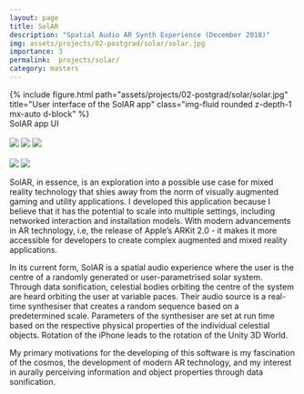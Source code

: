 ```yaml
---
layout: page
title: SolAR
description: "Spatial Audio AR Synth Experience (December 2018)"
img: assets/projects/02-postgrad/solar/solar.jpg
importance: 3
permalink:  projects/solar/
category: masters
---
```



<div class="row">
    <div class="col-sm mt-1 mt-md-0">
        {% include figure.html path="assets/projects/02-postgrad/solar/solar.jpg" title="User interface of the SolAR app" class="img-fluid rounded z-depth-1 mx-auto d-block" %}
    </div>
</div>
<div class="caption">
    SolAR app UI
    <br>
    <br>
    <a href="https://www.apple.com/iphone/"><img src="https://img.shields.io/badge/Platform-iPhone-yellow?style=flat-square&logo=apple"></a>
    <a href="https://unity.com/"><img src="https://img.shields.io/badge/Environment-Unity-orange?style=flat-square&logo=unity&logoColor=white"></a>
    <a href="https://github.com/sambilbow/solar/"><img src="https://img.shields.io/badge/Code-GitHub-blue?style=flat-square&logo=github&logoColor=white"></a>
    <br>
    <br>
    <a href="https://www.sussex.ac.uk/study/modules/postgraduate/2021/828W3A-sonic-media-practice"><img src="https://img.shields.io/badge/Module-Sonic Media Practice-red?style=flat-square&logo=todoist&logoColor=white"></a>
    <a href="../../assets/projects/02-postgrad/solar/essay.pdf" target="_blank"><img src="https://img.shields.io/badge/Coursework-Essay-green?style=flat-square&logo=readthedocs&logoColor=white"></a>
</div>

 SolAR, in essence, is an exploration into a possible use case for mixed reality technology that shies away from the norm of visually augmented gaming and utility applications. I developed this application because I believe that it has the potential to scale into multiple settings, including networked interaction and installation models. With modern advancements in AR technology, i.e, the release of Apple’s ARKit 2.0 - it makes it more accessible for developers to create complex augmented and mixed reality applications.

In its current form, SolAR is a spatial audio experience where the user is the centre of a randomly generated or user-parametrised solar system. Through data sonification, celestial bodies orbiting the centre of the system are heard orbiting the user at variable paces. Their audio source is a real-time synthesiser that creates a random sequence based on a predetermined scale. Parameters of the synthesiser are set at run time based on the respective physical properties of the individual celestial objects. Rotation of the iPhone leads to the rotation of the Unity 3D World.

My primary motivations for the developing of this software is my fascination of the cosmos, the development of modern AR technology, and my interest in aurally perceiving information and object properties through data sonification.